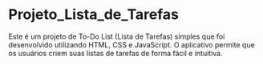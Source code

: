 # Projeto_Lista_de_Tarefas
 Este é um projeto de To-Do List (Lista de Tarefas) simples que foi desenvolvido utilizando HTML, CSS e JavaScript. O aplicativo permite que os usuários criem suas listas de tarefas de forma fácil e intuitiva.
